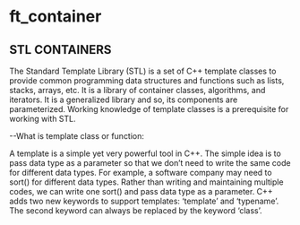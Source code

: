 # ft_container

STL CONTAINERS
---------------

The Standard Template Library (STL) is a set of C++ template classes to provide common programming data structures and functions such as lists, stacks, arrays, etc. It is a library of container classes, algorithms, and iterators. It is a generalized library and so, its components are parameterized. Working knowledge of template classes is a prerequisite for working with STL. 

--What is template class or function:

A template is a simple yet very powerful tool in C++. The simple idea is to pass data type as a parameter so that we don’t need to write the same code for different data types. For example, a software company may need to sort() for different data types. Rather than writing and maintaining multiple codes, we can write one sort() and pass data type as a parameter. 
C++ adds two new keywords to support templates: ‘template’ and ‘typename’. The second keyword can always be replaced by the keyword ‘class’.
